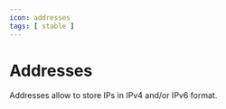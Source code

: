 ```yaml
---
icon: addresses
tags: [ stable ]
---
```

# Addresses

Addresses allow to store IPs in IPv4 and/or IPv6 format.
